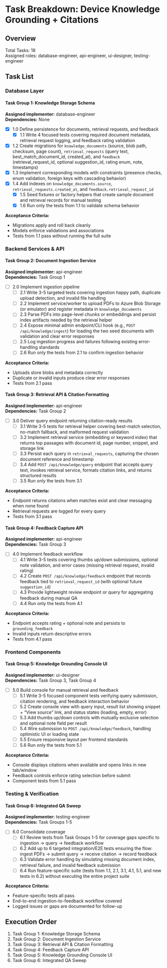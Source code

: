 # Task Breakdown: Device Knowledge Grounding + Citations

## Overview
Total Tasks: 18  
Assigned roles: database-engineer, api-engineer, ui-designer, testing-engineer

## Task List

### Database Layer

#### Task Group 1: Knowledge Storage Schema
**Assigned implementer:** database-engineer  
**Dependencies:** None

- [x] 1.0 Define persistence for documents, retrieval requests, and feedback
  - [x] 1.1 Write 4 focused tests covering required document metadata, retrieval request logging, and feedback rating validation
- [x] 1.2 Create migrations for `knowledge_documents` (source, blob path, checksum, page count), `retrieval_requests` (query text, best_match_document_id, created_at), and `feedback` (retrieval_request_id, optional suggestion_id, rating enum, note, timestamps)
- [x] 1.3 Implement corresponding models with constraints (presence checks, enum validation, foreign keys with cascading behavior)
- [x] 1.4 Add indexes on `knowledge_documents.source`, `retrieval_requests.created_at`, and `feedback.retrieval_request_id`
  - [x] 1.5 Seed fixtures or factory helpers that create sample document and retrieval records for manual testing
  - [x] 1.6 Run only the tests from 1.1 to validate schema behavior

**Acceptance Criteria:**
- Migrations apply and roll back cleanly
- Models enforce validations and associations
- Tests from 1.1 pass without running the full suite

### Backend Services & API

#### Task Group 2: Document Ingestion Service
**Assigned implementer:** api-engineer  
**Dependencies:** Task Group 1

- [ ] 2.0 Implement ingestion pipeline
  - [ ] 2.1 Write 3-5 targeted tests covering ingestion happy path, duplicate upload detection, and invalid file handling
  - [ ] 2.2 Implement service/worker to upload PDFs to Azure Blob Storage (or emulator) and register metadata in `knowledge_documents`
  - [ ] 2.3 Parse PDFs into page-level chunks or embeddings and persist index artifacts needed by the retrieval helper
  - [ ] 2.4 Expose minimal admin endpoint/CLI hook (e.g., `POST /api/knowledge/ingest`) for loading the two seed documents with validation and clear error responses
  - [ ] 2.5 Log ingestion progress and failures following existing error-handling standards
  - [ ] 2.6 Run only the tests from 2.1 to confirm ingestion behavior

**Acceptance Criteria:**
- Uploads store blobs and metadata correctly
- Duplicate or invalid inputs produce clear error responses
- Tests from 2.1 pass

#### Task Group 3: Retrieval API & Citation Formatting
**Assigned implementer:** api-engineer  
**Dependencies:** Task Group 2

- [ ] 3.0 Deliver query endpoint returning citation-ready results
  - [ ] 3.1 Write 3-5 tests for retrieval helper covering best-match selection, no-match fallback, and malformed request validation
  - [ ] 3.2 Implement retrieval service (embedding or keyword index) that returns top passages with document id, page number, snippet, and storage link
  - [ ] 3.3 Persist each query in `retrieval_requests`, capturing the chosen document reference and timestamp
  - [ ] 3.4 Add `POST /api/knowledge/query` endpoint that accepts query text, invokes retrieval service, formats citation links, and returns structured results
  - [ ] 3.5 Run only the tests from 3.1

**Acceptance Criteria:**
- Endpoint returns citations when matches exist and clear messaging when none found
- Retrieval requests are logged for every query
- Tests from 3.1 pass

#### Task Group 4: Feedback Capture API
**Assigned implementer:** api-engineer  
**Dependencies:** Task Group 3

- [ ] 4.0 Implement feedback workflow
  - [ ] 4.1 Write 3-5 tests covering thumbs up/down submissions, optional note validation, and error cases (missing retrieval request, invalid rating)
  - [ ] 4.2 Create `POST /api/knowledge/feedback` endpoint that records feedback tied to `retrieval_request_id` (with optional future `suggestion_id`)
  - [ ] 4.3 Provide lightweight review endpoint or query for aggregating feedback during manual QA
  - [ ] 4.4 Run only the tests from 4.1

**Acceptance Criteria:**
- Endpoint accepts rating + optional note and persists to `grounding_feedback`
- Invalid inputs return descriptive errors
- Tests from 4.1 pass

### Frontend Components

#### Task Group 5: Knowledge Grounding Console UI
**Assigned implementer:** ui-designer  
**Dependencies:** Task Group 3, Task Group 4

- [ ] 5.0 Build console for manual retrieval and feedback
  - [ ] 5.1 Write 3-5 focused component tests verifying query submission, citation rendering, and feedback interaction behavior
  - [ ] 5.2 Create console view with query input, result list showing snippet + “View source” link, and status states (loading, empty, error)
  - [ ] 5.3 Add thumbs up/down controls with mutually exclusive selection and optional note field per result
  - [ ] 5.4 Wire submission to `POST /api/knowledge/feedback`, handling optimistic UI or loading state
  - [ ] 5.5 Ensure responsive layout per frontend standards
  - [ ] 5.6 Run only the tests from 5.1

**Acceptance Criteria:**
- Console displays citations when available and opens links in new tab/window
- Feedback controls enforce rating selection before submit
- Component tests from 5.1 pass

### Testing & Verification

#### Task Group 6: Integrated QA Sweep
**Assigned implementer:** testing-engineer  
**Dependencies:** Task Groups 1-5

- [ ] 6.0 Consolidate coverage
  - [ ] 6.1 Review tests from Task Groups 1-5 for coverage gaps specific to ingestion → query → feedback workflow
  - [ ] 6.2 Add up to 6 targeted integration/E2E tests ensuring the flow: ingest PDFs → submit query → receive citation → record feedback
  - [ ] 6.3 Validate error handling by simulating missing document index, retrieval failure, and invalid feedback submission
  - [ ] 6.4 Run feature-specific suite (tests from 1.1, 2.1, 3.1, 4.1, 5.1, and new tests in 6.2) without executing the entire project suite

**Acceptance Criteria:**
- Feature-specific tests all pass
- End-to-end ingestion-to-feedback workflow covered
- Logged issues or gaps are documented for follow-up

## Execution Order
1. Task Group 1: Knowledge Storage Schema
2. Task Group 2: Document Ingestion Service
3. Task Group 3: Retrieval API & Citation Formatting
4. Task Group 4: Feedback Capture API
5. Task Group 5: Knowledge Grounding Console UI
6. Task Group 6: Integrated QA Sweep
